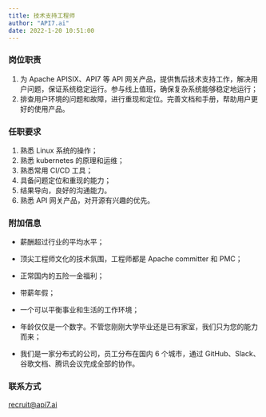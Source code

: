 ```yaml
---
title: 技术支持工程师
author: "API7.ai"
date: 2022-1-20 10:51:00
---
```


### 岗位职责

1. 为 Apache APISIX、API7 等 API 网关产品，提供售后技术支持工作，解决用户问题，保证系统稳定运行。参与线上值班，确保复杂系统能够稳定地运行；
2. 排查用户环境的问题和故障，进行重现和定位。完善文档和手册，帮助用户更好的使用产品。

### 任职要求

1. 熟悉 Linux 系统的操作；
2. 熟悉 kubernetes 的原理和运维；
3. 熟悉常用 CI/CD 工具；
4. 具备问题定位和重现的能力；
5. 结果导向，良好的沟通能力。
6. 熟悉 API 网关产品，对开源有兴趣的优先。

### 附加信息

- 薪酬超过行业的平均水平；

- 顶尖工程师文化的技术氛围，工程师都是 Apache committer 和 PMC；

- 正常国内的五险一金福利；

- 带薪年假；

- 一个可以平衡事业和生活的工作环境；

- 年龄仅仅是一个数字。不管您刚刚大学毕业还是已有家室，我们只为您的能力而来；

- 我们是一家分布式的公司，员工分布在国内 6 个城市，通过 GitHub、Slack、谷歌文档、腾讯会议完成全部的协作。

### 联系方式

[recruit@api7.ai](mailto:recruit@api7.ai)
